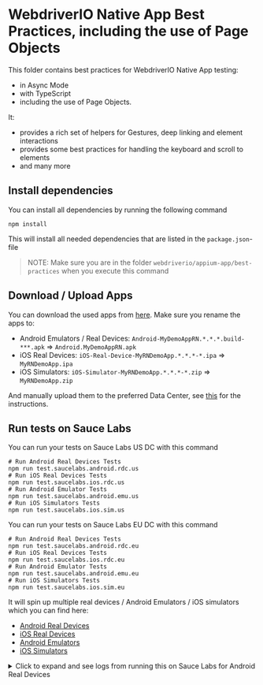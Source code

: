 # WebdriverIO Native App Best Practices, including the use of Page Objects

This folder contains best practices for WebdriverIO Native App testing:

- in Async Mode
- with TypeScript
- including the use of Page Objects.

It:

- provides a rich set of helpers for Gestures, deep linking and element interactions
- provides some best practices for handling the keyboard and scroll to elements
- and many more

## Install dependencies

You can install all dependencies by running the following command

    npm install

This will install all needed dependencies that are listed in the `package.json`-file

> NOTE: Make sure you are in the folder `webdriverio/appium-app/best-practices` when you execute this command

## Download / Upload Apps
You can download the used apps from [here](https://github.com/saucelabs/my-demo-app-rn/releases/). Make sure you rename the apps to:

- Android Emulators / Real Devices: `Android-MyDemoAppRN.*.*.*.build-***.apk` => `Android.MyDemoAppRN.apk`
- iOS Real Devices: `iOS-Real-Device-MyRNDemoApp.*.*.*-*.ipa` => `MyRNDemoApp.ipa`
- iOS Simulators: `iOS-Simulator-MyRNDemoApp.*.*.*-*.zip` => `MyRNDemoApp.zip`

And manually upload them to the preferred Data Center, see [this](https://docs.saucelabs.com/mobile-apps/live-testing/live-mobile-app-testing/#uploading-an-app) for the instructions.

## Run tests on Sauce Labs

You can run your tests on Sauce Labs US DC with this command

    # Run Android Real Devices Tests
    npm run test.saucelabs.android.rdc.us
    # Run iOS Real Devices Tests
    npm run test.saucelabs.ios.rdc.us
    # Run Android Emulator Tests
    npm run test.saucelabs.android.emu.us
    # Run iOS Simulators Tests
    npm run test.saucelabs.ios.sim.us

You can run your tests on Sauce Labs EU DC with this command

    # Run Android Real Devices Tests
    npm run test.saucelabs.android.rdc.eu
    # Run iOS Real Devices Tests
    npm run test.saucelabs.ios.rdc.eu
    # Run Android Emulator Tests
    npm run test.saucelabs.android.emu.eu
    # Run iOS Simulators Tests
    npm run test.saucelabs.ios.sim.eu

It will spin up multiple real devices / Android Emulators / iOS simulators which you can find here:

- [Android Real Devices](test/configs/wdio.android.sauce.rdc.conf.ts)
- [iOS Real Devices](test/configs/wdio.ios.sauce.rdc.conf.ts)
- [Android Emulators](test/configs/wdio.android.sauce.emu.conf.ts)
- [iOS Simulators](test/configs/wdio.ios.sauce.sim.conf.ts)

<details>
    <summary>Click to expand and see logs from running this on Sauce Labs for Android Real Devices</summary>

```logs
npm run test.saucelabs.android.rdc.eu         took  19s
yarn run v1.22.17
warning ../../../../../../../package.json: No license field
$ RDC=true REGION=eu npx wdio test/configs/wdio.android.sauce.rdc.conf.ts

Execution of 9 workers started at 2022-02-11T10:37:15.170Z

[0-3] RUNNING in com.saucelabs.mydemoapp.rn.MainActivity - /test/specs/checkout.complete.spec.ts
[0-4] RUNNING in com.saucelabs.mydemoapp.rn.MainActivity - /test/specs/checkout.payment.spec.ts
[0-1] RUNNING in com.saucelabs.mydemoapp.rn.MainActivity - /test/specs/catalog.spec.ts
[0-2] RUNNING in com.saucelabs.mydemoapp.rn.MainActivity - /test/specs/checkout.address.spec.ts
[0-5] RUNNING in com.saucelabs.mydemoapp.rn.MainActivity - /test/specs/checkout.review.order.spec.ts
[0-6] RUNNING in com.saucelabs.mydemoapp.rn.MainActivity - /test/specs/item.details.spec.ts
[0-7] RUNNING in com.saucelabs.mydemoapp.rn.MainActivity - /test/specs/login.spec.ts
[0-0] RUNNING in com.saucelabs.mydemoapp.rn.MainActivity - /test/specs/cart.spec.ts
[0-8] RUNNING in com.saucelabs.mydemoapp.rn.MainActivity - /test/specs/navigation.spec.ts
[0-3] PASSED in com.saucelabs.mydemoapp.rn.MainActivity - /test/specs/checkout.complete.spec.ts
[0-8] PASSED in com.saucelabs.mydemoapp.rn.MainActivity - /test/specs/navigation.spec.ts
[0-5] PASSED in com.saucelabs.mydemoapp.rn.MainActivity - /test/specs/checkout.review.order.spec.ts
[0-6] PASSED in com.saucelabs.mydemoapp.rn.MainActivity - /test/specs/item.details.spec.ts
[0-1] PASSED in com.saucelabs.mydemoapp.rn.MainActivity - /test/specs/catalog.spec.ts
[0-7] PASSED in com.saucelabs.mydemoapp.rn.MainActivity - /test/specs/login.spec.ts
[0-2] PASSED in com.saucelabs.mydemoapp.rn.MainActivity - /test/specs/checkout.address.spec.ts
[0-0] PASSED in com.saucelabs.mydemoapp.rn.MainActivity - /test/specs/cart.spec.ts
[0-4] PASSED in com.saucelabs.mydemoapp.rn.MainActivity - /test/specs/checkout.payment.spec.ts

 "spec" Reporter:
------------------------------------------------------------------
[10.102.56.22:16007 Android 12 #0-3] Running: 10.102.56.22:16007 on Android 12
[10.102.56.22:16007 Android 12 #0-3] Session ID: 1b2f767c-d3be-4dfb-b206-7c1d903ba943
[10.102.56.22:16007 Android 12 #0-3]
[10.102.56.22:16007 Android 12 #0-3] » /test/specs/checkout.complete.spec.ts
[10.102.56.22:16007 Android 12 #0-3] Checkout Complete
[10.102.56.22:16007 Android 12 #0-3]    ✓ should be able to continue shopping
[10.102.56.22:16007 Android 12 #0-3]
[10.102.56.22:16007 Android 12 #0-3] 1 passing (3.5s)
[10.102.56.22:16007 Android 12 #0-3]
[10.102.56.22:16007 Android 12 #0-3] Check out job at https://app.eu-central-1.saucelabs.com/tests/f9fc7a63e30a4df6a848225325ac1daf
------------------------------------------------------------------
[10.102.48.21:16017 Android 11 #0-8] Running: 10.102.48.21:16017 on Android 11
[10.102.48.21:16017 Android 11 #0-8] Session ID: 96abc90a-0945-40ba-8a3f-0b450c8818f7
[10.102.48.21:16017 Android 11 #0-8]
[10.102.48.21:16017 Android 11 #0-8] » /test/specs/navigation.spec.ts
[10.102.48.21:16017 Android 11 #0-8] Navigation
[10.102.48.21:16017 Android 11 #0-8]    ✓ should be able to navigate to all screens from the menu
[10.102.48.21:16017 Android 11 #0-8]
[10.102.48.21:16017 Android 11 #0-8] 1 passing (32s)
[10.102.48.21:16017 Android 11 #0-8]
[10.102.48.21:16017 Android 11 #0-8] Check out job at https://app.eu-central-1.saucelabs.com/tests/27c2856c9f68475eaf482d187d4fb359
------------------------------------------------------------------
[10.102.56.15:16009 Android 11 #0-5] Running: 10.102.56.15:16009 on Android 11
[10.102.56.15:16009 Android 11 #0-5] Session ID: 1a1c7295-78b6-4fad-9be4-135773e26130
[10.102.56.15:16009 Android 11 #0-5]
[10.102.56.15:16009 Android 11 #0-5] » /test/specs/checkout.review.order.spec.ts
[10.102.56.15:16009 Android 11 #0-5] Checkout Review Order
[10.102.56.15:16009 Android 11 #0-5]    ✓ should verify that all details are shown properly when 1 item is added
[10.102.56.15:16009 Android 11 #0-5]    ✓ should verify that the billing address can be different
[10.102.56.15:16009 Android 11 #0-5]    ✓ should verify multiple items could have been added
[10.102.56.15:16009 Android 11 #0-5]    ✓ should be able to place an order
[10.102.56.15:16009 Android 11 #0-5]
[10.102.56.15:16009 Android 11 #0-5] 4 passing (25.2s)
[10.102.56.15:16009 Android 11 #0-5]
[10.102.56.15:16009 Android 11 #0-5] Check out job at https://app.eu-central-1.saucelabs.com/tests/7da20dd60c47443fb5c3039b497f191f
------------------------------------------------------------------
[10.102.56.11:16006 Android 9 #0-6] Running: 10.102.56.11:16006 on Android 9
[10.102.56.11:16006 Android 9 #0-6] Session ID: c96f493f-1982-42b2-8f7c-07ac257cfb08
[10.102.56.11:16006 Android 9 #0-6]
[10.102.56.11:16006 Android 9 #0-6] » /test/specs/item.details.spec.ts
[10.102.56.11:16006 Android 9 #0-6] Item Details
[10.102.56.11:16006 Android 9 #0-6]    ✓ should be able to navigate back
[10.102.56.11:16006 Android 9 #0-6]    ✓ should be able submit a review
[10.102.56.11:16006 Android 9 #0-6]    ✓ should be able add items to the cart
[10.102.56.11:16006 Android 9 #0-6]    ✓ should be able validate the counter
[10.102.56.11:16006 Android 9 #0-6]
[10.102.56.11:16006 Android 9 #0-6] 4 passing (52.6s)
[10.102.56.11:16006 Android 9 #0-6]
[10.102.56.11:16006 Android 9 #0-6] Check out job at https://app.eu-central-1.saucelabs.com/tests/cf5511adbcdd49318b15cbe30be289ac
------------------------------------------------------------------
[10.102.48.17:16021 Android 10 #0-1] Running: 10.102.48.17:16021 on Android 10
[10.102.48.17:16021 Android 10 #0-1] Session ID: 238d00f5-2a14-4065-ae09-99ee7446111c
[10.102.48.17:16021 Android 10 #0-1]
[10.102.48.17:16021 Android 10 #0-1] » /test/specs/catalog.spec.ts
[10.102.48.17:16021 Android 10 #0-1] Catalog
[10.102.48.17:16021 Android 10 #0-1]    ✓ should be able to load the initial catalog screen
[10.102.48.17:16021 Android 10 #0-1]    ✓ should be able submit a review
[10.102.48.17:16021 Android 10 #0-1]    ✓ should be able to sort the items
[10.102.48.17:16021 Android 10 #0-1]    ✓ should be able to open the Backpack
[10.102.48.17:16021 Android 10 #0-1]    ✓ should be able to open the Bike Light
[10.102.48.17:16021 Android 10 #0-1]    ✓ should be able to open the Bolt T-Shirt
[10.102.48.17:16021 Android 10 #0-1]    ✓ should be able to open the Fleece Jacket
[10.102.48.17:16021 Android 10 #0-1]    ✓ should be able to open the Onesie
[10.102.48.17:16021 Android 10 #0-1]    ✓ should be able to open the Test.allTheThings()
[10.102.48.17:16021 Android 10 #0-1]
[10.102.48.17:16021 Android 10 #0-1] 9 passing (1m 5.4s)
[10.102.48.17:16021 Android 10 #0-1]
[10.102.48.17:16021 Android 10 #0-1] Check out job at https://app.eu-central-1.saucelabs.com/tests/5b52b89c19aa4a3ebc942086e0f74adf
------------------------------------------------------------------
[10.102.56.14:16020 Android 12 #0-7] Running: 10.102.56.14:16020 on Android 12
[10.102.56.14:16020 Android 12 #0-7] Session ID: 8966ca72-0ceb-4c54-b109-cfd23d9ea565
[10.102.56.14:16020 Android 12 #0-7]
[10.102.56.14:16020 Android 12 #0-7] » /test/specs/login.spec.ts
[10.102.56.14:16020 Android 12 #0-7] Login
[10.102.56.14:16020 Android 12 #0-7]    ✓ should be able to login with valid credentials
[10.102.56.14:16020 Android 12 #0-7]    ✓ should be able to login through the autofill
[10.102.56.14:16020 Android 12 #0-7]    ✓ should be able to logout
[10.102.56.14:16020 Android 12 #0-7]    ✓ should validate that an error message is shown when no username is provided
[10.102.56.14:16020 Android 12 #0-7]    ✓ should validate that an error message is shown when no password is provided
[10.102.56.14:16020 Android 12 #0-7]    ✓ should validate that an error message is shown when invalid credentials are provided
[10.102.56.14:16020 Android 12 #0-7]    ✓ should validate that an error message is shown when credentials of a locked out user are provided
[10.102.56.14:16020 Android 12 #0-7]    ✓ should validate that an error message is shown when credentials of a locked out user are provided through the autofill
[10.102.56.14:16020 Android 12 #0-7]
[10.102.56.14:16020 Android 12 #0-7] 8 passing (1m 6.6s)
[10.102.56.14:16020 Android 12 #0-7]
[10.102.56.14:16020 Android 12 #0-7] Check out job at https://app.eu-central-1.saucelabs.com/tests/c172d435139d4354be5a8aef0df9b2df
------------------------------------------------------------------
[10.102.56.12:16007 Android 9 #0-2] Running: 10.102.56.12:16007 on Android 9
[10.102.56.12:16007 Android 9 #0-2] Session ID: f2ca71f1-9b7a-4f50-acc0-e9622cf9bcb3
[10.102.56.12:16007 Android 9 #0-2]
[10.102.56.12:16007 Android 9 #0-2] » /test/specs/checkout.address.spec.ts
[10.102.56.12:16007 Android 9 #0-2] Checkout Address Page
[10.102.56.12:16007 Android 9 #0-2]    ✓ should show all errors when an empty form is submitted
[10.102.56.12:16007 Android 9 #0-2]    ✓ should be able to submit minimal data
[10.102.56.12:16007 Android 9 #0-2]    ✓ should be able to submit with all data
[10.102.56.12:16007 Android 9 #0-2]
[10.102.56.12:16007 Android 9 #0-2] 3 passing (58.8s)
[10.102.56.12:16007 Android 9 #0-2]
[10.102.56.12:16007 Android 9 #0-2] Check out job at https://app.eu-central-1.saucelabs.com/tests/9df22984259a497d88202046c8390440
------------------------------------------------------------------
[10.102.48.12:16012 Android 9 #0-0] Running: 10.102.48.12:16012 on Android 9
[10.102.48.12:16012 Android 9 #0-0] Session ID: 211a86af-7dbd-4878-a1f9-24875a305aff
[10.102.48.12:16012 Android 9 #0-0]
[10.102.48.12:16012 Android 9 #0-0] » /test/specs/cart.spec.ts
[10.102.48.12:16012 Android 9 #0-0] Cart
[10.102.48.12:16012 Android 9 #0-0]    ✓ should not show any bought products and allow you to go back to the catalog
[10.102.48.12:16012 Android 9 #0-0]    ✓ should verify that the screen will be updated when one item will be removed with the counter
[10.102.48.12:16012 Android 9 #0-0]    ✓ should verify that the screen will be updated when one item will be added with the counter
[10.102.48.12:16012 Android 9 #0-0]    ✓ should be able to remove a single item with multiple orders from the cart with the remove item button
[10.102.48.12:16012 Android 9 #0-0]    ✓ should be able to remove a second item with the remove item button
[10.102.48.12:16012 Android 9 #0-0]    ✓ should navigate to the login screen when a user wants to proceed to checkout but was never logged in
[10.102.48.12:16012 Android 9 #0-0]    ✓ should navigate to the checkout screen when a user was already logged in
[10.102.48.12:16012 Android 9 #0-0]
[10.102.48.12:16012 Android 9 #0-0] 7 passing (1m 26.8s)
[10.102.48.12:16012 Android 9 #0-0]
[10.102.48.12:16012 Android 9 #0-0] Check out job at https://app.eu-central-1.saucelabs.com/tests/798ada0a337c41a0abc07adf44323956
------------------------------------------------------------------
[10.102.56.12:16010 Android 9 #0-4] Running: 10.102.56.12:16010 on Android 9
[10.102.56.12:16010 Android 9 #0-4] Session ID: 24fc045f-91f8-4b4d-9c76-e29c31dffe37
[10.102.56.12:16010 Android 9 #0-4]
[10.102.56.12:16010 Android 9 #0-4] » /test/specs/checkout.payment.spec.ts
[10.102.56.12:16010 Android 9 #0-4] Checkout Payment Page
[10.102.56.12:16010 Android 9 #0-4]    ✓ should show all card data errors when an empty card data form is submitted
[10.102.56.12:16010 Android 9 #0-4]    ✓ should show card data errors after entering incorrect data
[10.102.56.12:16010 Android 9 #0-4]    ✓ should show all billing address errors when an empty billing address form is submitted
[10.102.56.12:16010 Android 9 #0-4]    ✓ should be able to submit card data
[10.102.56.12:16010 Android 9 #0-4]    ✓ should be able to submit card and minimal billing address data
[10.102.56.12:16010 Android 9 #0-4]    ✓ should be able to submit card and all billing address data
[10.102.56.12:16010 Android 9 #0-4]
[10.102.56.12:16010 Android 9 #0-4] 6 passing (1m 57.8s)
[10.102.56.12:16010 Android 9 #0-4]
[10.102.56.12:16010 Android 9 #0-4] Check out job at https://app.eu-central-1.saucelabs.com/tests/651611ec1d54429aa221122ae4ac44bc


Spec Files:      9 passed, 9 total (100% completed) in 00:03:28
```

</details>
